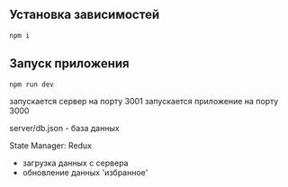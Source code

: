## Установка зависимостей

```bash
npm i
```

## Запуск приложения

```bash
npm run dev
```

запускается сервер на порту 3001
запускается приложение на порту 3000

server/db.json - база данных

State Manager: Redux

- загрузка данных с сервера
- обновление данных 'избранное'
